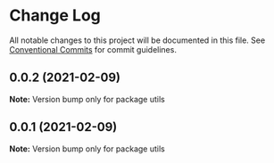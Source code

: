 # Change Log

All notable changes to this project will be documented in this file.
See [Conventional Commits](https://conventionalcommits.org) for commit guidelines.

## 0.0.2 (2021-02-09)

**Note:** Version bump only for package utils





## 0.0.1 (2021-02-09)

**Note:** Version bump only for package utils
